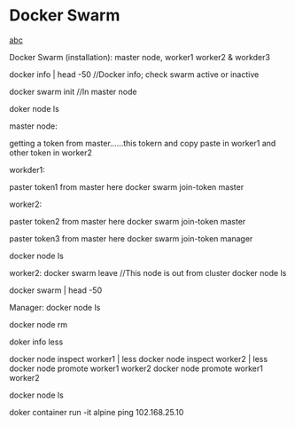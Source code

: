 # Docker Swarm


<a name="top"></a>
[abc](#abc)






Docker Swarm (installation): 
master node, worker1 worker2 & workder3

docker info | head -50   //Docker info; check swarm active or inactive

docker swarm init    //In master node

doker node ls



master node:

getting a token from master......this tokern and copy paste in worker1 and other token in worker2


workder1:

paster token1 from master here
docker swarm join-token master

worker2:

paster token2 from master here
docker swarm join-token master


paster token3 from master here
docker swarm join-token manager



docker node ls 


worker2:
docker swarm leave  //This node is out from cluster
docker node ls

docker swarm | head -50




Manager: 
docker node ls

docker node rm 

doker info less


docker node inspect worker1 | less
docker node inspect worker2 | less
docker node promote worker1 worker2
docker node promote worker1 worker2

docker node ls

doker container run -it alpine ping 102.168.25.10


